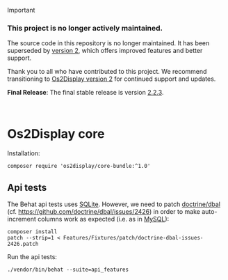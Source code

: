 > [!Important] 
> ### This project is no longer actively maintained. 
> The source code in this repository is no longer maintained. It has been superseded by [version 2](https://os2display.github.io/display-docs/), which offers improved features and better support.
>
> Thank you to all who have contributed to this project. We recommend transitioning to [Os2Display version 2](https://os2display.github.io/display-docs/) for continued support and updates.
>
> **Final Release**: The final stable release is version [2.2.3](https://github.com/os2display/core-bundle/releases/tag/2.2.3).
>


<br>

# Os2Display core

Installation:

```
composer require 'os2display/core-bundle:^1.0'
```


## Api tests

The Behat api tests uses [SQLite](https://www.sqlite.org/). However,
we need to patch [doctrine/dbal](https://github.com/doctrine/dbal)
(cf. https://github.com/doctrine/dbal/issues/2426) in order to make
auto-increment columns work as expected (i.e. as in
[MySQL](https://www.mysql.com/)):

```
composer install
patch --strip=1 < Features/Fixtures/patch/doctrine-dbal-issues-2426.patch
```

Run the api tests:

```
./vendor/bin/behat --suite=api_features
```
